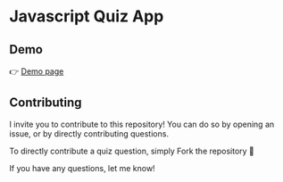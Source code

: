 # Javascript Quiz App

## Demo
👉 [Demo page](https://https://acejavascript.netlify.com/) 

## Contributing
I invite you to contribute to this repository! You can do so by opening an issue, or by directly contributing questions.

To directly contribute a quiz question, simply Fork the repository 🍴


If you have any questions, let me know!


